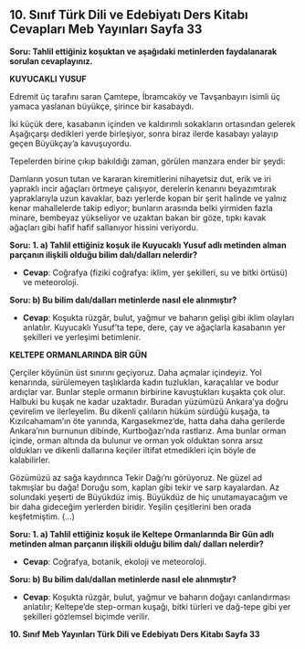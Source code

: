 ## 10. Sınıf Türk Dili ve Edebiyatı Ders Kitabı Cevapları Meb Yayınları Sayfa 33

**Soru: Tahlil ettiğiniz koşuktan ve aşağıdaki metinlerden faydalanarak sorulan cevaplayınız.**

**KUYUCAKLI YUSUF**

Edremit üç tarafını saran Çamtepe, İbramcaköy ve Tavşanbayırı isimli üç yamaca yaslanan büyükçe, şirince bir kasabaydı.

İki küçük dere, kasabanın içinden ve kaldırımlı sokakların ortasından gelerek Aşağıçarşı dedikleri yerde birleşiyor, sonra biraz ilerde kasabayı yalayıp geçen Büyükçay’a kavuşuyordu.

Tepelerden birine çıkıp bakıldığı zaman, görülen manzara ender bir şeydi:

Damların yosun tutan ve kararan kiremitlerini nihayetsiz dut, erik ve iri yapraklı incir ağaçları örtmeye çalışıyor, derelerin kenarını beyazımtırak yapraklarıyla uzun kavaklar, bazı yerlerde kopan bir şerit halinde ve yalnız kenar mahallelerde takip ediyor; bunların arasında belki yirmiden fazla minare, bembeyaz yükseliyor ve uzaktan bakan bir göze, tıpkı kavak ağaçları gibi hafif hafif sallanıyor hissini veriyordu.

**Soru: 1. a) Tahlil ettiğiniz koşuk ile Kuyucaklı Yusuf adlı metinden alman parçanın ilişkili olduğu bilim dalı/dalları nelerdir?**

* **Cevap**: Coğrafya (fiziki coğrafya: iklim, yer şekilleri, su ve bitki örtüsü) ve meteoroloji.

**Soru: b) Bu bilim dalı/dalları metinlerde nasıl ele alınmıştır?**

* **Cevap**: Koşukta rüzgâr, bulut, yağmur ve baharın gelişi gibi iklim olayları anlatılır. Kuyucaklı Yusuf’ta tepe, dere, çay ve ağaçlarla kasabanın yer şekilleri ve yerleşimi betimlenir.

**KELTEPE ORMANLARINDA BİR GÜN**

Çerçiler köyünün üst sınırını geçiyoruz. Daha açmalar içindeyiz. Yol kenarında, sürülemeyen taşlıklarda kadın tuzlukları, karaçalılar ve bodur ardıçlar var. Bunlar steple ormanın birbirine kavuştukları kuşakta çok olur. Halbuki bu kuşak ne kadar uzaktadır. Buradan yüzümüzü Ankara’ya doğru çevirelim ve ilerleyelim. Bu dikenli çalıların hüküm sürdüğü kuşağa, ta Kızılcahamam’ın öte yanında, Kargasekmez’de, hatta daha daha gerilerde Ankara’nın burnunun dibinde, Kurtboğazı’nda rastlarız. Ama bunlar orman içinde, orman altında da bulunur ve orman yok olduktan sonra arsız oldukları ve dikenli dallarına keçiler iltifat etmedikleri için böyle de kalabilirler.

Gözümüzü az sağa kaydırınca Tekir Dağı’nı görüyoruz. Ne güzel ad takmışlar bu dağa! Doruğu som, kaplan gibi tekir ve sarp kayalardan. Az solundaki yeşerti de Büyükdüz imiş. Büyükdüz de hiç unutamayacağım ve bir daha gideceğim yerlerden biridir. Yeşilin çeşitlerini ben orada keşfetmiştim. (…)

**Soru: 1. a) Tahlil ettiğiniz koşuk ile Keltepe Ormanlarında Bir Gün adlı metinden alman parçanın ilişkili olduğu bilim dalı/ dalları nelerdir?**

* **Cevap**: Coğrafya, botanik, ekoloji ve meteoroloji.

**Soru: b) Bu bilim dalı/dallan metinlerde nasıl ele alınmıştır?**

* **Cevap**: Koşukta rüzgâr, bulut, yağmur ve baharın doğayı canlandırması anlatılır; Keltepe’de step-orman kuşağı, bitki türleri ve dağ-tepe gibi yer şekilleri gözlemsel biçimde verilir.

**10. Sınıf Meb Yayınları Türk Dili ve Edebiyatı Ders Kitabı Sayfa 33**